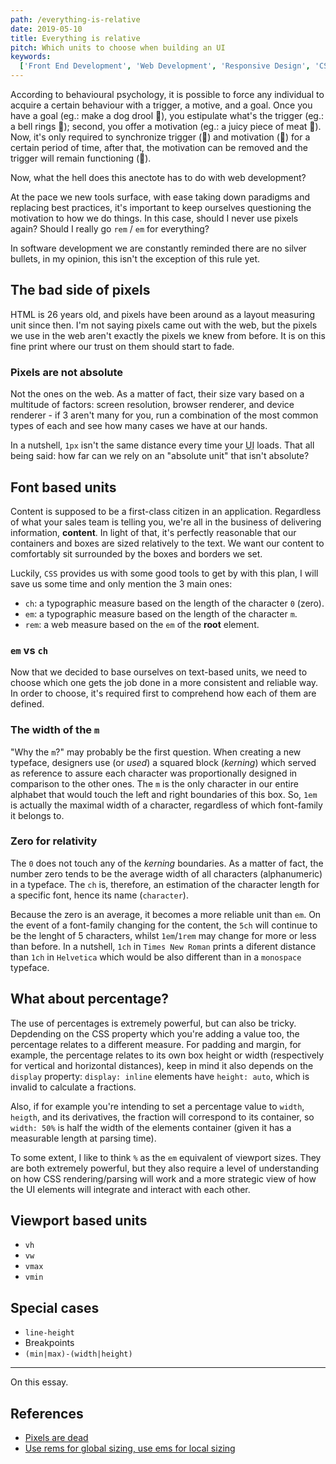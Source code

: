 ```yaml
---
path: /everything-is-relative
date: 2019-05-10
title: Everything is relative
pitch: Which units to choose when building an UI
keywords:
  ['Front End Development', 'Web Development', 'Responsive Design', 'CSS']
---
```


According to behavioural psychology, it is possible to force any individual to acquire a certain behaviour with a trigger, a motive, and a goal. Once you have a goal (eg.: make a dog drool 🐶), you estipulate what's the trigger (eg.: a bell rings 🔔); second, you offer a motivation (eg.: a juicy piece of meat 🥩). Now, it's only required to synchronize trigger (🔔) and motivation (🥩) for a certain period of time, after that, the motivation can be removed and the trigger will remain functioning (🐶).

Now, what the hell does this anectote has to do with web development?

At the pace we new tools surface, with ease taking down paradigms and replacing best practices, it's important to keep ourselves questioning the motivation to how we do things. In this case, should I never use pixels again? Should I really go `rem` / `em` for everything?

In software development we are constantly reminded there are no silver bullets, in my opinion, this isn't the exception of this rule yet.

## The bad side of pixels

HTML is 26 years old, and pixels have been around as a layout measuring unit since then. I'm not saying pixels came out with the web, but the pixels we use in the web aren't exactly the pixels we knew from before. It is on this fine print where our trust on them should start to fade.

### Pixels are not absolute

Not the ones on the web. As a matter of fact, their size vary based on a multitude of factors: screen resolution, browser renderer, and device renderer - if 3 aren't many for you, run a combination of the most common types of each and see how many cases we have at our hands.

In a nutshell, `1px` isn't the same distance every time your <abbr title="user interface">UI</abbr> loads. That all being said: how far can we rely on an "absolute unit" that isn't absolute?

## Font based units

Content is supposed to be a first-class citizen in an application. Regardless of what your sales team is telling you, we're all in the business of delivering information, **content**. In light of that, it's perfectly reasonable that our containers and boxes are sized relatively to the text. We want our content to comfortably sit surrounded by the boxes and borders we set.

Luckily, `CSS` provides us with some good tools to get by with this plan, I will save us some time and only mention the 3 main ones:

- `ch`: a typographic measure based on the length of the character `0` (zero).
- `em`: a typographic measure based on the length of the character `m`.
- `rem`: a web measure based on the `em` of the **root** element.

### `em` vs `ch`

Now that we decided to base ourselves on text-based units, we need to choose which one gets the job done in a more consistent and reliable way. In order to choose, it's required first to comprehend how each of them are defined.

### The width of the `m`

"Why the `m`?" may probably be the first question. When creating a new typeface, designers use (or _used_) a squared block (_kerning_) which served as reference to assure each character was proportionally designed in comparison to the other ones. The `m` is the only character in our entire alphabet that would touch the left and right boundaries of this box. So, `1em` is actually the maximal width of a character, regardless of which font-family it belongs to.

### Zero for relativity

The `0` does not touch any of the _kerning_ boundaries. As a matter of fact, the number zero tends to be the average width of all characters (alphanumeric) in a typeface. The `ch` is, therefore, an estimation of the character length for a specific font, hence its name (`character`).

Because the zero is an average, it becomes a more reliable unit than `em`. On the event of a font-family changing for the content, the `5ch` will continue to be the lenght of 5 characters, whilst `1em`/`1rem` may change for more or less than before. In a nutshell, `1ch` in `Times New Roman` prints a diferent distance than `1ch` in `Helvetica` which would be also different than in a `monospace` typeface.

## What about percentage?

The use of percentages is extremely powerful, but can also be tricky. Depdending on the CSS property which you're adding a value too, the percentage relates to a different measure. For padding and margin, for example, the percentage relates to its own box height or width (respectively for vertical and horizontal distances), keep in mind it also depends on the `display` property: `display: inline` elements have `height: auto`, which is invalid to calculate a fractions.

Also, if for example you're intending to set a percentage value to `width`, `heigth`, and its derivatives, the fraction will correspond to its container, so `width: 50%` is half the width of the elements container (given it has a measurable length at parsing time).

To some extent, I like to think `%` as the `em` equivalent of viewport sizes. They are both extremely powerful, but they also require a level of understanding on how CSS rendering/parsing will work and a more strategic view of how the UI elements will integrate and interact with each other.

## Viewport based units

- `vh`
- `vw`
- `vmax`
- `vmin`

## Special cases

- `line-height`
- Breakpoints
- `(min|max)-(width|height)`

---

On this essay.

## References

- [Pixels are dead](https://medium.com/@julienetienne/pixels-are-dead-faa87cd8c8b9)
- [Use rems for global sizing, use ems for local sizing](http://clagnut.com/blog/2384/)
